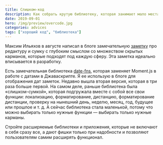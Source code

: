 ```yaml
---
title: Слишком-код
description: Как собрать крутую библиотеку, которая занимает мало места и расширяется
date: 2019-09-01
hero: /img/preview/overcode.jpg
categories: advices
tags: ["хороший код", "библиотека"]
---
```


Максим Ильяхов в августе написал в блоге замечательную [заметку](http://maximilyahov.ru/blog/all/overbag/) про редактуру и сумку с глубоким смыслом со множеством скрытых карманов, которые подходят под каждую сферу. Эта заметка идеально вписывается в разработку.

Есть замечательная библиотека [date-fns](https://date-fns.org), которая заменяет Moment.js в работе с датами в Джаваскрипте. Я ее использую в блоге для отображения дат заметок. Недавно вышла вторая версия, которая в три раза больше первой. На самом деле, раньше библиотека была «слишком-сумкой», которая подгружала вместе с собой все свои функции: локализацию, форматирование, дистанцию, форматирование дистанции, проверку на нынешний день, неделю, месяц, год, будущее или прошлое и т. д. А сейчас библиотека стала маленькой, потому что можно выбирать только нужные функции — выбирать только нужные карманы.

Стройте расширяемые библиотеки и приложения, которые не включают в себя сразу все, а дают фишки только при надобности и позволяют пользователям самим расширять функционал.

